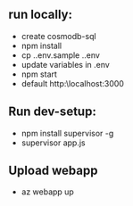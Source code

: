 ## run locally:
- create cosmodb-sql
- npm install
- cp .\.env.sample .\.env
- update variables in .env
- npm start
- default http:\\localhost:3000

## Run dev-setup:  
- npm install supervisor -g 
- supervisor app.js

## Upload webapp
- az webapp up